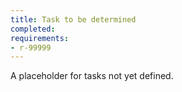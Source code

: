 ```yaml
---
title: Task to be determined
completed:
requirements:
- r-99999
---
```


A placeholder for tasks not yet defined.
